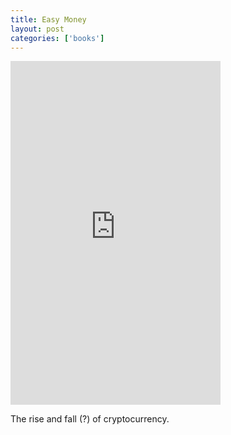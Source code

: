 ```yaml
---
title: Easy Money
layout: post
categories: ['books']
---
```

<iframe type="text/html" sandbox="allow-scripts allow-same-origin allow-popups" width="336" height="550" frameborder="0" allowfullscreen style="max-width:100%" src="https://read.amazon.com/kp/card?asin=B0B8F2TJ67&preview=inline&linkCode=kpe&ref_=cm_sw_r_kb_dp_N0TAPSPS2Z8MYTSYDGTN" ></iframe>

The rise and fall (?) of cryptocurrency.

